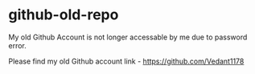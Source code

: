 # github-old-repo

My old Github Account is not longer accessable by me due to password error.

Please find my old Github account link - https://github.com/Vedant1178
